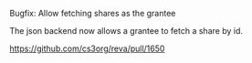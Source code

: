 Bugfix: Allow fetching shares as the grantee

The json backend now allows a grantee to fetch a share by id.

https://github.com/cs3org/reva/pull/1650